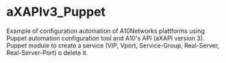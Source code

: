 # aXAPIv3_Puppet
Example of configuration automation of A10Networks plattforms using Puppet automation configuration tool and A10's API (aXAPI version 3).
Puppet module to create a service (VIP, Vport, Service-Group, Real-Server, Real-Server-Port) o delete it.
